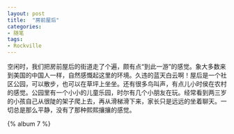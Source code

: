 ```yaml
---
layout: post
title:  "房前屋后"
categories: 
- 随笔
tags: 
- Rockville
---
```


空闲时，我们把房前屋后的街道走了个遍，颇有点“到此一游”的感觉。象大多数来到美国的中国人一样，自然感慨起这里的环境。久违的蓝天白云啊！屋后是一个社区公园，可以散步，也可以在草坪上坐坐。还有很多鸟叫声，有点儿小时侯在农村的感觉。公园里有一个小小的儿童乐园，时尔有几个小朋友在玩。经常看到两三岁的小孩自己从很陡的架子爬上去，再从滑梯滑下来，家长只是远远的坐着聊天。一切总是那么平静，没有了那种熙熙攘攘的感觉。

{% album 7 %}
